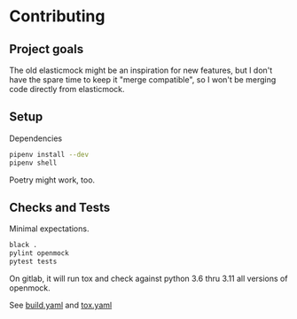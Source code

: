# Contributing

## Project goals

The old elasticmock might be an inspiration for new features, but I don't have the spare time to keep it "merge compatible", so I won't be merging code directly from elasticmock.

## Setup

Dependencies
```bash
pipenv install --dev
pipenv shell
```

Poetry might work, too.

## Checks and Tests

Minimal expectations.
```bash
black .
pylint openmock
pytest tests
```

On gitlab, it will run tox and check against python 3.6 thru 3.11 all versions of openmock.

See [build.yaml](.github/workflows/build.yaml) and [tox.yaml](.github/workflows/tox.yaml)